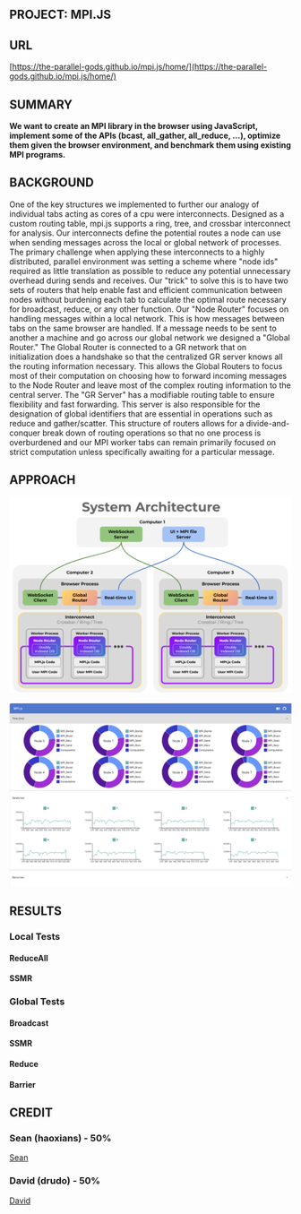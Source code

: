 ## PROJECT: MPI.JS

## **URL**

[https://the-parallel-gods.github.io/mpi.js/home/](https://the-parallel-gods.github.io/mpi.js/home/)

## **SUMMARY**

**We want to create an MPI library in the browser using JavaScript, implement some of the APIs (bcast, all\_gather, all\_reduce, ...), optimize them given the browser environment, and benchmark them using existing MPI programs.**

## BACKGROUND

One of the key structures we implemented to further our analogy of individual tabs acting as cores of a cpu were interconnects. Designed as a custom routing table, mpi.js supports a ring, tree, and crossbar interconnect for analysis. Our interconnects define the potential routes a node can use when sending messages across the local or global network of processes. The primary challenge when applying these interconnects to a highly distributed, parallel environment was setting a scheme where "node ids" required as little translation as possible to reduce any potential unnecessary overhead during sends and receives. Our "trick" to solve this is to have two sets of routers that help enable fast and efficient communication between nodes without burdening each tab to calculate the optimal route necessary for broadcast, reduce, or any other function. Our "Node Router" focuses on handling messages within a local network. This is how messages between tabs on the same browser are handled. If a message needs to be sent to another a machine and go across our global network we designed a "Global Router." The Global Router is connected to a GR network that on initialization does a handshake so that the centralized GR server knows all the routing information necessary. This allows the Global Routers to focus most of their computation on choosing how to forward incoming messages to the Node Router and leave most of the complex routing information to the central server. The "GR Server" has a modifiable routing table to ensure flexibility and fast forwarding. This server is also responsible for the designation of global identifiers that are essential in operations such as reduce and gather/scatter. This structure of routers allows for a divide-and-conquer break down of routing operations so that no one process is overburdened and our MPI worker tabs can remain primarily focused on strict computation unless specifically awaiting for a particular message.

## APPROACH

![](./images/mpi_sys_arch.png)



![](./images/milestone-dashboard.png)



## RESULTS


### Local Tests


#### ReduceAll

#### SSMR


### Global Tests


#### Broadcast

#### SSMR

#### Reduce

#### Barrier


## CREDIT

### Sean (haoxians) - 50%

[Sean](https://github.com/SeanSun6814)


### David (drudo) - 50%

[David](https://github.com/1CoolDavid)
